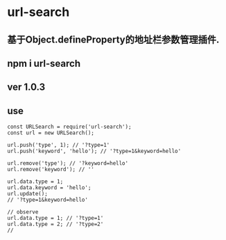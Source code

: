 # url-search
## 基于Object.defineProperty的地址栏参数管理插件.
## npm i url-search
## ver 1.0.3
## use
```
const URLSearch = require('url-search');
const url = new URLSearch();

url.push('type', 1); // '?type=1'
url.push('keyword', 'hello'); // '?type=1&keyword=hello'

url.remove('type'); // '?keyword=hello'
url.remove('keyword'); // ''

url.data.type = 1;
url.data.keyword = 'hello';
url.update();
// '?type=1&keyword=hello'

// observe
url.data.type = 1; // '?type=1'
url.data.type = 2; // '?type=2'
// 
```
